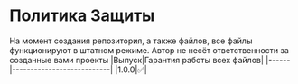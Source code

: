 # Политика Защиты

На момент создания репозитория, а также файлов, все файлы функционируют в штатном режиме. Автор не несёт ответственности за созданные вами проекты
|Выпуск|Гарантия работы всех файлов|
|------|---------------------------|
|1.0.0|:white_check_mark:|
